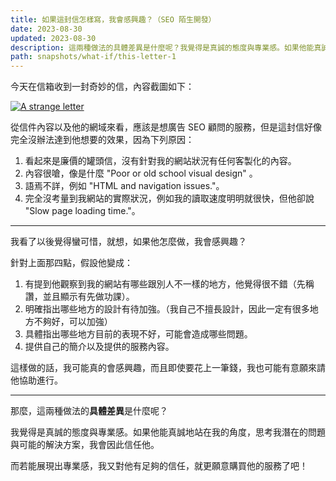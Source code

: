 ```yaml
---
title: 如果這封信怎樣寫，我會感興趣？（SEO 陌生開發）
date: 2023-08-30
updated: 2023-08-30
description: 這兩種做法的具體差異是什麼呢？我覺得是真誠的態度與專業感。如果他能真誠地站在我的角度，思考我潛在的問題與可能的解決方案，我會因此信任他。而若能展現出專業感，我又對他有足夠的信任，就更願意購買他的服務了吧！
path: snapshots/what-if/this-letter-1
---
```


今天在信箱收到一封奇妙的信，內容截圖如下：


<a href="https://pinchlime-screenshots.s3.ap-northeast-1.amazonaws.com/seo-letter_aHNdnf.webp" data-fancybox data-caption="A strange letter">
  <img src="https://pinchlime-screenshots.s3.ap-northeast-1.amazonaws.com/seo-letter_aHNdnf.webp" loading="lazy" alt="A strange letter" align="center" />
</a>
<br>

從信件內容以及他的網域來看，應該是想廣告 SEO 顧問的服務，但是這封信好像完全沒辦法達到他想要的效果，因為下列原因：

1. 看起來是廉價的罐頭信，沒有針對我的網站狀況有任何客製化的內容。
2. 內容很嗆，像是什麼 "Poor or old school visual design" 。
3. 語焉不詳，例如 "HTML and navigation issues."。
4. 完全沒考量到我網站的實際狀況，例如我的讀取速度明明就很快，但他卻說 "Slow page loading time."。

---

我看了以後覺得蠻可惜，就想，如果他怎麼做，我會感興趣？

針對上面那四點，假設他變成：
1. 有提到他觀察到我的網站有哪些跟別人不一樣的地方，他覺得很不錯（先稱讚，並且顯示有先做功課）。
2. 明確指出哪些地方的設計有待加強。（我自己不擅長設計，因此一定有很多地方不夠好，可以加強）
3. 具體指出哪些地方目前的表現不好，可能會造成哪些問題。
4. 提供自己的簡介以及提供的服務內容。

這樣做的話，我可能真的會感興趣，而且即使要花上一筆錢，我也可能有意願來請他協助進行。

---

那麼，這兩種做法的**具體差異**是什麼呢？

我覺得是真誠的態度與專業感。如果他能真誠地站在我的角度，思考我潛在的問題與可能的解決方案，我會因此信任他。

而若能展現出專業感，我又對他有足夠的信任，就更願意購買他的服務了吧！